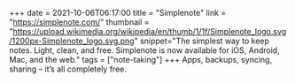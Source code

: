 +++
date = 2021-10-06T06:17:00
title = "Simplenote"
link = "https://simplenote.com/"
thumbnail = "https://upload.wikimedia.org/wikipedia/en/thumb/1/1f/Simplenote_logo.svg/1200px-Simplenote_logo.svg.png"
snippet="The simplest way to keep notes. Light, clean, and free. Simplenote is now available for iOS, Android, Mac, and the web."
tags = ["note-taking"]
+++
Apps, backups, syncing, sharing – it’s all completely free.
